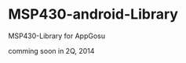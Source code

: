 MSP430-android-Library
======================

MSP430-Library for AppGosu

comming soon in 2Q, 2014

